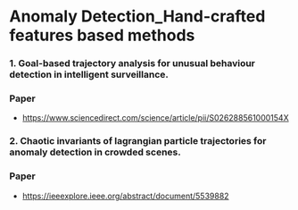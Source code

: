 # Anomaly Detection_Hand-crafted features based methods

### 1. Goal-based trajectory analysis for unusual behaviour detection in intelligent surveillance.

### Paper
- https://www.sciencedirect.com/science/article/pii/S026288561000154X

### 2. Chaotic invariants of lagrangian particle trajectories for anomaly detection in crowded scenes.

### Paper
 - https://ieeexplore.ieee.org/abstract/document/5539882
 
